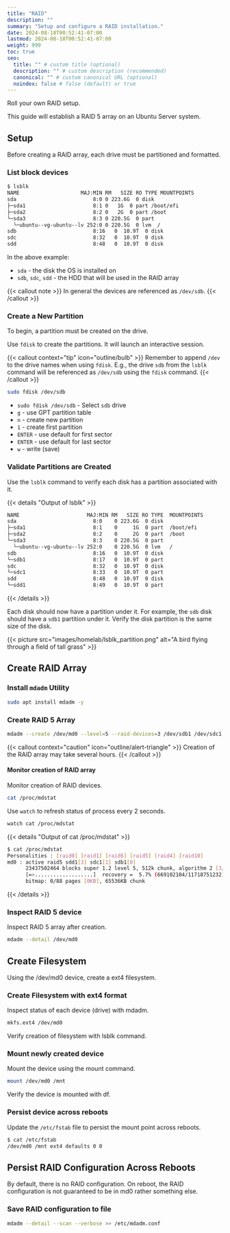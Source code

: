 ```yaml
---
title: "RAID"
description: ""
summary: "Setup and configure a RAID installation."
date: 2024-08-18T00:52:41-07:00
lastmod: 2024-08-18T00:52:41-07:00
weight: 999
toc: true
seo:
  title: "" # custom title (optional)
  description: "" # custom description (recommended)
  canonical: "" # custom canonical URL (optional)
  noindex: false # false (default) or true
---
```


Roll your own RAID setup.

This guide will establish a RAID 5 array on an Ubuntu Server system.

## Setup

Before creating a RAID array, each drive must be partitioned and formatted.

### List block devices

```bash { title="View block devices" }
$ lsblk
NAME                  	MAJ:MIN RM   SIZE RO TYPE MOUNTPOINTS
sda                     	8:0	0 223.6G  0 disk
├─sda1                  	8:1	0 	1G  0 part /boot/efi
├─sda2                  	8:2	0 	2G  0 part /boot
└─sda3                  	8:3	0 220.5G  0 part
  └─ubuntu--vg-ubuntu--lv 252:0	0 220.5G  0 lvm  /
sdb                     	8:16   0  10.9T  0 disk
sdc                     	8:32   0  10.9T  0 disk
sdd                     	8:48   0  10.9T  0 disk
```

In the above example:

- `sda` - the disk the OS is installed on
- `sdb`, `sdc`, `sdd` - the HDD that will be used in the RAID array

{{< callout note >}}
In general the devices are referenced as `/dev/sdb`.
{{< /callout >}}

### Create a New Partition

To begin, a partition must be created on the drive.

Use `fdisk` to create the partitions. It will launch an interactive session.

{{< callout context="tip" icon="outline/bulb" >}}
Remember to append `/dev` to the drive names when using `fdisk`. E.g., the drive `sdb` from the `lsblk` command will be referenced as `/dev/sdb` using the `fdisk` command.
{{< /callout >}}

```bash { title="Use fdisk to create a partition" }
sudo fdisk /dev/sdb
```

- `sudo fdisk /dev/sdb` - Select `sdb` drive
- `g` - use GPT partition table
- `n` - create new partition
- `1` - create first partition
- `ENTER` - use default for first sector
- `ENTER` - use default for last sector
- `w` - write (save)

### Validate Partitions are Created

Use the `lsblk` command to verify each disk has a partition associated with it.

{{< details "Output of lsblk" >}}

```bash { title="Use lsblk to view partitions" }
NAME                      MAJ:MIN RM   SIZE RO TYPE  MOUNTPOINTS
sda                         8:0    0 223.6G  0 disk
├─sda1                      8:1    0     1G  0 part  /boot/efi
├─sda2                      8:2    0     2G  0 part  /boot
└─sda3                      8:3    0 220.5G  0 part
  └─ubuntu--vg-ubuntu--lv 252:0    0 220.5G  0 lvm   /
sdb                         8:16   0  10.9T  0 disk
└─sdb1                      8:17   0  10.9T  0 part
sdc                         8:32   0  10.9T  0 disk
└─sdc1                      8:33   0  10.9T  0 part
sdd                         8:48   0  10.9T  0 disk
└─sdd1                      8:49   0  10.9T  0 part
```

{{< /details >}}

Each disk should now have a partition under it. For example, the `sdb` disk should have a `sdb1` partition under it. Verify the disk partition is the same size of the disk.

{{< picture src="images/homelab/lsblk_partition.png" alt="A bird flying through a field of tall grass" >}}

## Create RAID Array

### Install `mdadm` Utility

```bash { title="Install mdadm with apt" }
sudo apt install mdadm -y
```

### Create RAID 5 Array

```bash { title="Install mdadm with apt" }
mdadm --create /dev/md0 --level=5 --raid-devices=3 /dev/sdb1 /dev/sdc1 /dev/sdd1
```

{{< callout context="caution" icon="outline/alert-triangle" >}}
Creation of the RAID array may take several hours.
{{< /callout >}}

#### Monitor creation of RAID array

Monitor creation of RAID devices.

```bash { title="Check status of RAID array creation" }
cat /proc/mdstat
```

Use `watch` to refresh status of process every 2 seconds.

```bash { title="Watch status of RAID array creation" }
watch cat /proc/mdstat
```

{{< details "Output of cat /proc/mdstat" >}}

```bash
$ cat /proc/mdstat
Personalities : [raid0] [raid1] [raid6] [raid5] [raid4] [raid10]
md0 : active raid5 sdd1[3] sdc1[1] sdb1[0]
      23437502464 blocks super 1.2 level 5, 512k chunk, algorithm 2 [3/2] [UU_]
      [=>...................]  recovery =  5.7% (669102104/11718751232) finish=915.9min speed=201054K/sec
      bitmap: 0/88 pages [0KB], 65536KB chunk
```

{{< /details >}}

### Inspect RAID 5 device

Inspect RAID 5 array after creation.

```bash { title="View RAID 5 array" }
mdadm --detail /dev/md0
```

## Create Filesystem

Using the /dev/md0 device, create a ext4 filesystem.

### Create Filesystem with ext4 format

Inspect status of each device (drive) with mdadm.

```bash { title="Use mkfs to create filesystem" }
mkfs.ext4 /dev/md0
```

Verify creation of filesystem with lsblk command.

### Mount newly created device

Mount the device using the mount command.

```bash { title="Use mount command to mount filesystem" }
mount /dev/md0 /mnt
```

Verify the device is mounted with df.

### Persist device across reboots

Update the `/etc/fstab` file to persist the mount point across reboots.

```bash { title="Check /etc/fstab" }
$ cat /etc/fstab
/dev/md0 /mnt ext4 defaults 0 0
```

## Persist RAID Configuration Across Reboots

By default, there is no RAID configuration. On reboot, the RAID configuration is not guaranteed to be in md0 rather something else.

### Save RAID configuration to file

```bash { title="Save RAID config to mdadm.conf file" }
mdadm --detail --scan --verbose >> /etc/mdadm.conf
```
